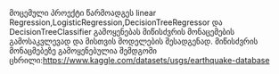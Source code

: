 მოცემული პროექტი წარმოადგეს  linear Regression,LogisticRegression,DecisionTreeRegressor და DecisionTreeClassifier გამოყენებას მიწისძვრის მონაცემების გამოსაკვლევად და მისთვის მოდელების შესადგენად.
მიწისძვრის მონაცმებეზე გამოყენებულია შემდგომი ცხრილი:https://www.kaggle.com/datasets/usgs/earthquake-database
